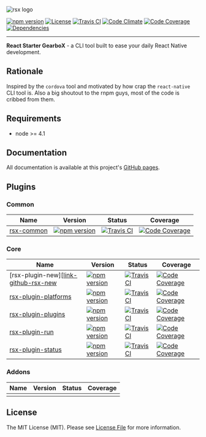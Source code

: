 ![rsx logo](http://react-native-contrib.github.io/rsx/images/logo.png)

[![npm version][ico-npm]][link-npm]
[![License][ico-license]](LICENSE.md)
[![Travis CI][ico-travis]][link-travis]
[![Code Climate][ico-codeclimate]][link-codeclimate]
[![Code Coverage][ico-code-coverage]][link-code-coverage]
[![Dependencies][ico-dependencies]][link-dependencies]

---

**React Starter GearboX** - a CLI tool built to ease your daily React Native development.

## Rationale

Inspired by the `cordova` tool and motivated by how crap the `react-native` CLI tool is. Also a big shoutout to the rnpm guys, most of the code is cribbed from them.

## Requirements

- node >= 4.1

## Documentation

All documentation is available at this project's [GitHub pages](http://react-native-contrib.github.io/rsx/).

## Plugins

### Common

| Name | Version | Status | Coverage |
|---|---|---|---|
| [rsx-common][link-github-rsx-common] | [![npm version][ico-npm-rsx-common]][link-npm-rsx-common] | [![Travis CI][ico-travis-rsx-common]][link-travis-rsx-common] | [![Code Coverage][ico-code-coverage-rsx-common]][link-code-coverage-rsx-common] |

### Core
| Name | Version | Status | Coverage
|---|---|---|---|
| [rsx-plugin-new][[link-github-rsx-new] | [![npm version][ico-npm-rsx-new]][link-npm-rsx-new] | [![Travis CI][ico-travis-rsx-new]][link-travis-rsx-new] | [![Code Coverage][ico-code-coverage-rsx-new]][link-code-coverage-rsx-new] |
| [rsx-plugin-platforms][link-github-rsx-platforms] | [![npm version][ico-npm-rsx-platforms]][link-npm-rsx-platforms] | [![Travis CI][ico-travis-rsx-platforms]][link-travis-rsx-platforms] | [![Code Coverage][ico-code-coverage-rsx-platforms]][link-code-coverage-rsx-platforms] |
| [rsx-plugin-plugins][link-github-rsx-plugins] | [![npm version][ico-npm-rsx-plugins]][link-npm-rsx-plugins] | [![Travis CI][ico-travis-rsx-plugins]][link-travis-rsx-plugins] | [![Code Coverage][ico-code-coverage-rsx-plugins]][link-code-coverage-rsx-plugins] |
| [rsx-plugin-run][link-github-rsx-run] | [![npm version][ico-npm-rsx-run]][link-npm-rsx-run] | [![Travis CI][ico-travis-rsx-run]][link-travis-rsx-run] | [![Code Coverage][ico-code-coverage-rsx-run]][link-code-coverage-rsx-run] |
| [rsx-plugin-status][link-github-rsx-status] | [![npm version][ico-npm-rsx-status]][link-npm-rsx-status] | [![Travis CI][ico-travis-rsx-status]][link-travis-rsx-status] | [![Code Coverage][ico-code-coverage-rsx-status]][link-code-coverage-rsx-status] |


### Addons

| Name | Version | Status | Coverage |
|---|---|---|---|
|  |  |  |  |

## License

The MIT License (MIT). Please see [License File](LICENSE.md) for more information.

[link-github-rsx-common]: https://github.com/react-native-contrib/rsx-common
[ico-npm-rsx-common]: https://img.shields.io/npm/v/rsx-common.svg?style=flat-square
[link-npm-rsx-common]: https://www.npmjs.com/package/rsx-common
[ico-travis-rsx-common]: https://img.shields.io/travis/react-native-contrib/rsx-common/master.svg?style=flat-square
[link-travis-rsx-common]: https://travis-ci.org/react-native-contrib/rsx-common
[ico-code-coverage-rsx-common]: https://img.shields.io/codeclimate/coverage/github/react-native-contrib/rsx-common.svg?style=flat-square
[link-code-coverage-rsx-common]: https://codeclimate.com/github/react-native-contrib/rsx-common/coverage

[link-github-rsx-new]: https://github.com/react-native-contrib/rsx-plugin-new
[ico-npm-rsx-new]: https://img.shields.io/npm/v/rsx-plugin-new.svg?style=flat-square
[link-npm-rsx-new]: https://www.npmjs.com/package/rsx-plugin-new
[ico-travis-rsx-new]: https://img.shields.io/travis/react-native-contrib/rsx-plugin-new/master.svg?style=flat-square
[link-travis-rsx-new]: https://travis-ci.org/react-native-contrib/rsx-plugin-new
[ico-code-coverage-rsx-new]: https://img.shields.io/codeclimate/coverage/github/react-native-contrib/rsx-plugin-new.svg?style=flat-square
[link-code-coverage-rsx-new]: https://codeclimate.com/github/react-native-contrib/rsx-plugin-new/coverage

[link-github-rsx-platforms]: https://github.com/react-native-contrib/rsx-plugin-platforms
[ico-npm-rsx-platforms]: https://img.shields.io/npm/v/rsx-plugin-platforms.svg?style=flat-square
[link-npm-rsx-platforms]: https://www.npmjs.com/package/rsx-plugin-platforms
[ico-travis-rsx-platforms]: https://img.shields.io/travis/react-native-contrib/rsx-plugin-platforms/master.svg?style=flat-square
[link-travis-rsx-platforms]: https://travis-ci.org/react-native-contrib/rsx-plugin-platforms
[ico-code-coverage-rsx-platforms]: https://img.shields.io/codeclimate/coverage/github/react-native-contrib/rsx-plugin-platforms.svg?style=flat-square
[link-code-coverage-rsx-platforms]: https://codeclimate.com/github/react-native-contrib/rsx-plugin-platforms/coverage

[link-github-rsx-plugins]: https://github.com/react-native-contrib/rsx-plugin-plugins
[ico-npm-rsx-plugins]: https://img.shields.io/npm/v/rsx-plugin-plugins.svg?style=flat-square
[link-npm-rsx-plugins]: https://www.npmjs.com/package/rsx-plugin-plugins
[ico-travis-rsx-plugins]: https://img.shields.io/travis/react-native-contrib/rsx-plugin-plugins/master.svg?style=flat-square
[link-travis-rsx-plugins]: https://travis-ci.org/react-native-contrib/rsx-plugin-plugins
[ico-code-coverage-rsx-plugins]: https://img.shields.io/codeclimate/coverage/github/react-native-contrib/rsx-plugin-plugins.svg?style=flat-square
[link-code-coverage-rsx-plugins]: https://codeclimate.com/github/react-native-contrib/rsx-plugin-plugins/coverage

[link-github-rsx-run]: https://github.com/react-native-contrib/rsx-plugin-run
[ico-npm-rsx-run]: https://img.shields.io/npm/v/rsx-plugin-run.svg?style=flat-square
[link-npm-rsx-run]: https://www.npmjs.com/package/rsx-plugin-run
[ico-travis-rsx-run]: https://img.shields.io/travis/react-native-contrib/rsx-plugin-run/master.svg?style=flat-square
[link-travis-rsx-run]: https://travis-ci.org/react-native-contrib/rsx-plugin-run
[ico-code-coverage-rsx-run]: https://img.shields.io/codeclimate/coverage/github/react-native-contrib/rsx-plugin-run.svg?style=flat-square
[link-code-coverage-rsx-run]: https://codeclimate.com/github/react-native-contrib/rsx-plugin-run/coverage

[link-github-rsx-status]: https://github.com/react-native-contrib/rsx-plugin-status
[ico-npm-rsx-status]: https://img.shields.io/npm/v/rsx-plugin-status.svg?style=flat-square
[link-npm-rsx-status]: https://www.npmjs.com/package/rsx-plugin-status
[ico-travis-rsx-status]: https://img.shields.io/travis/react-native-contrib/rsx-plugin-status/master.svg?style=flat-square
[link-travis-rsx-status]: https://travis-ci.org/react-native-contrib/rsx-plugin-status
[ico-code-coverage-rsx-status]: https://img.shields.io/codeclimate/coverage/github/react-native-contrib/rsx-plugin-status.svg?style=flat-square
[link-code-coverage-rsx-status]: https://codeclimate.com/github/react-native-contrib/rsx-plugin-status/coverage

[ico-npm]: https://img.shields.io/npm/v/rsx.svg?style=flat-square
[ico-license]: https://img.shields.io/badge/license-MIT-brightgreen.svg?style=flat-square
[ico-travis]: https://img.shields.io/travis/react-native-contrib/rsx/master.svg?style=flat-square
[ico-codeclimate]: https://img.shields.io/codeclimate/github/react-native-contrib/rsx.svg?style=flat-square
[ico-code-coverage]: https://img.shields.io/codeclimate/coverage/github/react-native-contrib/rsx.svg?style=flat-square
[ico-dependencies]: https://img.shields.io/david/react-native-contrib/rsx.svg?style=flat-square

[link-npm]: https://www.npmjs.com/package/rsx
[link-travis]: https://travis-ci.org/react-native-contrib/rsx
[link-codeclimate]: https://codeclimate.com/github/react-native-contrib/rsx
[link-code-coverage]: https://codeclimate.com/github/react-native-contrib/rsx/coverage
[link-dependencies]: https://david-dm.org/react-native-contrib/rsx
